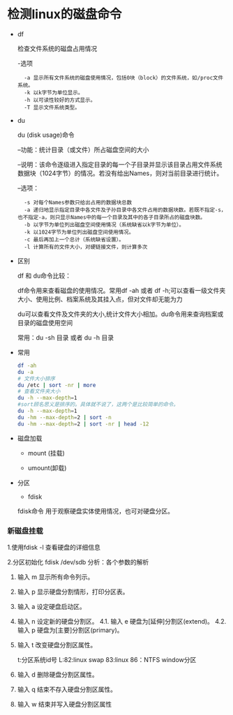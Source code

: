 # 检测linux的磁盘命令

- df

    检查文件系统的磁盘占用情况

    -选项

        -a 显示所有文件系统的磁盘使用情况，包括0块（block）的文件系统，如/proc文件系统。
        -k 以k字节为单位显示。
        -h 以可读性较好的方式显示。
        -T 显示文件系统类型。
- du

    du (disk usage)命令

    –功能：统计目录（或文件）所占磁盘空间的大小

    –说明：该命令逐级进入指定目录的每一个子目录并显示该目录占用文件系统数据块（1024字节）的情况。若没有给出Names，则对当前目录进行统计。

    –选项：

        -s 对每个Names参数只给出占用的数据块总数
        -a 递归地显示指定目录中各文件及子孙目录中各文件占用的数据块数。若既不指定-s，也不指定-a，则只显示Names中的每一个目录及其中的各子目录所占的磁盘块数。
        -b 以字节为单位列出磁盘空间使用情况（系统缺省以k字节为单位）。
        -k 以1024字节为单位列出磁盘空间使用情况。
        -c 最后再加上一个总计（系统缺省设置）。
        -l 计算所有的文件大小，对硬链接文件，则计算多次


- 区别

    df 和 du命令比较：

    df命令用来查看磁盘的使用情况。常用df -ah   或者  df -h;可以查看一级文件夹大小、使用比例、档案系统及其挂入点，但对文件却无能为力

    du可以查看文件及文件夹的大小,统计文件大小相加。du命令用来查询档案或目录的磁盘使用空间
        
    常用：du -sh 目录    或者   du -h 目录

- 常用

    ```sh
    df -ah
    du -a
    # 文件大小排序
    du /etc | sort -nr | more 
    # 查看文件夹大小
    du -h --max-depth=1 
    #sort顾名思义是排序的。具体就不说了，这两个是比较简单的命令。
    du -h --max-depth=1
    du -hm --max-depth=2 | sort -n
    du -hm --max-depth=2 | sort -nr | head -12
    ```

- 磁盘加载

    - mount (挂载)

    - umount(卸载)

- 分区

    - fdisk

    fdisk命令 用于观察硬盘实体使用情况，也可对硬盘分区。

### 新磁盘挂载

1.使用fdisk -l 查看硬盘的详细信息

2.分区初始化
fdisk /dev/sdb
分析：各个参数的解析
1. 输入 m 显示所有命令列示。
2. 输入 p 显示硬盘分割情形，打印分区表。
3. 输入 a 设定硬盘启动区。
4. 输入 n 设定新的硬盘分割区。
    4.1. 输入 e 硬盘为[延伸]分割区(extend)。
    4.2. 输入 p 硬盘为[主要]分割区(primary)。
5. 输入 t 改变硬盘分割区属性。　　　　　　　　　　
    
    t:分区系统id号
        L:82:linux swap
        83:linux
        86：NTFS window分区
6. 输入 d 删除硬盘分割区属性。
7. 输入 q 结束不存入硬盘分割区属性。
8. 输入 w 结束并写入硬盘分割区属性
